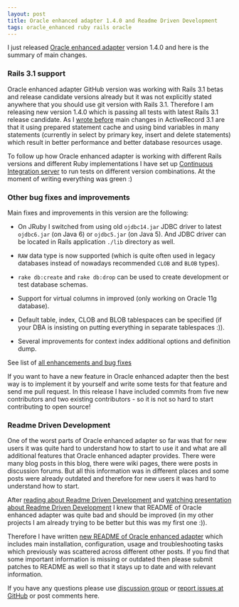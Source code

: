```yaml
---
layout: post
title: Oracle enhanced adapter 1.4.0 and Readme Driven Development
tags: oracle_enhanced ruby rails oracle
---
```


I just released [Oracle enhanced adapter](http://github.com/rsim/oracle-enhanced) version 1.4.0 and here is the summary of main changes.

### Rails 3.1 support

Oracle enhanced adapter GitHub version was working with Rails 3.1 betas and release candidate versions already but it was not explicitly stated anywhere that you should use git version with Rails 3.1. Therefore I am releasing new version 1.4.0 which is passing all tests with latest Rails 3.1 release candidate. As I [wrote before](http://blog.rayapps.com/2011/01/05/oracle-enhanced-adapter-1-3-2-is-released/) main changes in ActiveRecord 3.1 are that it using prepared statement cache and using bind variables in many statements (currently in select by primary key, insert and delete statements) which result in better performance and better database resources usage.

To follow up how Oracle enhanced adapter is working with different Rails versions and different Ruby implementations I have set up [Continuous Integration server](http://ci.rayapps.com/job/oracle_enhanced/) to run tests on different version combinations. At the moment of writing everything was green :)

### Other bug fixes and improvements

Main fixes and improvements in this version are the following:

* On JRuby I switched from using old `ojdbc14.jar` JDBC driver to latest `ojdbc6.jar` (on Java 6) or `ojdbc5.jar` (on Java 5). And JDBC driver can be located in Rails application `./lib` directory as well.

* `RAW` data type is now supported (which is quite often used in legacy databases instead of nowadays recommended `CLOB` and `BLOB` types).

* `rake db:create` and `rake db:drop` can be used to create development or test database schemas.

* Support for virtual columns in improved (only working on Oracle 11g database).

* Default table, index, CLOB and BLOB tablespaces can be specified (if your DBA is insisting on putting everything in separate tablespaces :)).

* Several improvements for context index additional options and definition dump.

See list of [all enhancements and bug fixes](https://github.com/rsim/oracle-enhanced/blob/master/History.txt)

If you want to have a new feature in Oracle enhanced adapter then the best way is to implement it by yourself and write some tests for that feature and send me pull request. In this release I have included commits from five new contributors and two existing contributors - so it is not so hard to start contributing to open source!

### Readme Driven Development

One of the worst parts of Oracle enhanced adapter so far was that for new users it was quite hard to understand how to start to use it and what are all additional features that Oracle enhanced adapter provides. There were many blog posts in this blog, there were wiki pages, there were posts in discussion forums. But all this information was in different places and some posts were already outdated and therefore for new users it was hard to understand how to start.

After [reading about Readme Driven Development](http://tom.preston-werner.com/2010/08/23/readme-driven-development.html) and [watching presentation about Readme Driven Development](http://igniterailsconf.com/speakers/677-matt-parker) I knew that README of Oracle enhanced adapter was quite bad and should be improved (in my other projects I am already trying to be better but this was my first one :)).

Therefore I have written [new README of Oracle enhanced adapter](https://github.com/rsim/oracle-enhanced#readme) which includes main installation, configuration, usage and troubleshooting tasks which previously was scattered across different other posts. If you find that some important information is missing or outdated then please submit patches to README as well so that it stays up to date and with relevant information.

If you have any questions please use [discussion group](http://groups.google.com/group/oracle-enhanced) or [report issues at GitHub](http://github.com/rsim/oracle-enhanced/issues) or post comments here.
